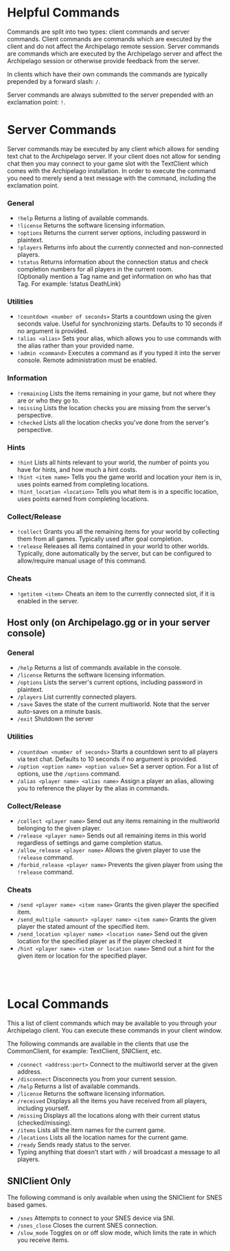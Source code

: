 # Helpful Commands

Commands are split into two types: client commands and server commands. Client commands are commands which are executed
by the client and do not affect the Archipelago remote session. Server commands are commands which are executed by the
Archipelago server and affect the Archipelago session or otherwise provide feedback from the server.

In clients which have their own commands the commands are typically prepended by a forward slash: `/`. 

Server commands are always submitted to the server prepended with an exclamation point: `!`. <br/>

# Server Commands

Server commands may be executed by any client which allows for sending text chat to the Archipelago server. If your
client does not allow for sending chat then you may connect to your game slot with the TextClient which comes with the
Archipelago installation. In order to execute the command you need to merely send a text message with the command,
including the exclamation point.

### General
- `!help` Returns a listing of available commands.
- `!license` Returns the software licensing information.
- `!options` Returns the current server options, including password in plaintext.
- `!players` Returns info about the currently connected and non-connected players.
- `!status` Returns information about the connection status and check completion numbers for all players in the current room. <br /> (Optionally mention a Tag name and get information on who has that Tag. For example: !status DeathLink)


### Utilities
- `!countdown <number of seconds>` Starts a countdown using the given seconds value. Useful for synchronizing starts.
  Defaults to 10 seconds if no argument is provided.
- `!alias <alias>` Sets your alias, which allows you to use commands with the alias rather than your provided name.
- `!admin <command>` Executes a command as if you typed it into the server console. Remote administration must be
  enabled.

### Information
- `!remaining` Lists the items remaining in your game, but not where they are or who they go to.
- `!missing` Lists the location checks you are missing from the server's perspective.
- `!checked` Lists all the location checks you've done from the server's perspective.

### Hints
- `!hint` Lists all hints relevant to your world, the number of points you have for hints, and how much a hint costs.
- `!hint <item name>` Tells you the game world and location your item is in, uses points earned from completing locations.
- `!hint_location <location>` Tells you what item is in a specific location, uses points earned from completing locations.

### Collect/Release
- `!collect` Grants you all the remaining items for your world by collecting them from all games. Typically used after 
  goal completion.
- `!release` Releases all items contained in your world to other worlds. Typically, done automatically by the server,
  but can be configured to allow/require manual usage of this command.

### Cheats
- `!getitem <item>` Cheats an item to the currently connected slot, if it is enabled in the server.


## Host only (on Archipelago.gg or in your server console)

### General
- `/help` Returns a list of commands available in the console.
- `/license` Returns the software licensing information.
- `/options` Lists the server's current options, including password in plaintext.
- `/players` List currently connected players.
- `/save` Saves the state of the current multiworld. Note that the server auto-saves on a minute basis.
- `/exit` Shutdown the server

### Utilities
- `/countdown <number of seconds>` Starts a countdown sent to all players via text chat. Defaults to 10 seconds if no
  argument is provided.
- `/option <option name> <option value>` Set a server option. For a list of options, use the `/options` command.
- `/alias <player name> <alias name>` Assign a player an alias, allowing you to reference the player by the alias in commands.


### Collect/Release
- `/collect <player name>` Send out any items remaining in the multiworld belonging to the given player.
- `/release <player name>` Sends out all remaining items in this world regardless of settings and game completion status.
- `/allow_release <player name>` Allows the given player to use the `!release` command.
- `/forbid_release <player name>` Prevents the given player from using the `!release` command.

### Cheats
- `/send <player name> <item name>` Grants the given player the specified item.
- `/send_multiple <amount> <player name> <item name>` Grants the given player the stated amount of the specified item.
- `/send_location <player name> <location name>` Send out the given location for the specified player as if the player checked it
- `/hint <player name> <item or location name>` Send out a hint for the given item or location for the specified player.

<br/> <br/>

# Local Commands

This a list of client commands which may be available to you through your Archipelago client. You can
execute these commands in your client window.

The following commands are available in the clients that use the CommonClient, for example: TextClient, SNIClient, etc.

- `/connect <address:port>` Connect to the multiworld server at the given address.
- `/disconnect` Disconnects you from your current session.
- `/help` Returns a list of available commands.
- `/license` Returns the software licensing information.
- `/received` Displays all the items you have received from all players, including yourself.
- `/missing` Displays all the locations along with their current status (checked/missing).
- `/items` Lists all the item names for the current game.
- `/locations` Lists all the location names for the current game.
- `/ready` Sends ready status to the server.
- Typing anything that doesn't start with `/` will broadcast a message to all players.

## SNIClient Only

The following command is only available when using the SNIClient for SNES based games.

- `/snes` Attempts to connect to your SNES device via SNI.
- `/snes_close` Closes the current SNES connection.
- `/slow_mode` Toggles on or off slow mode, which limits the rate in which you receive items.
